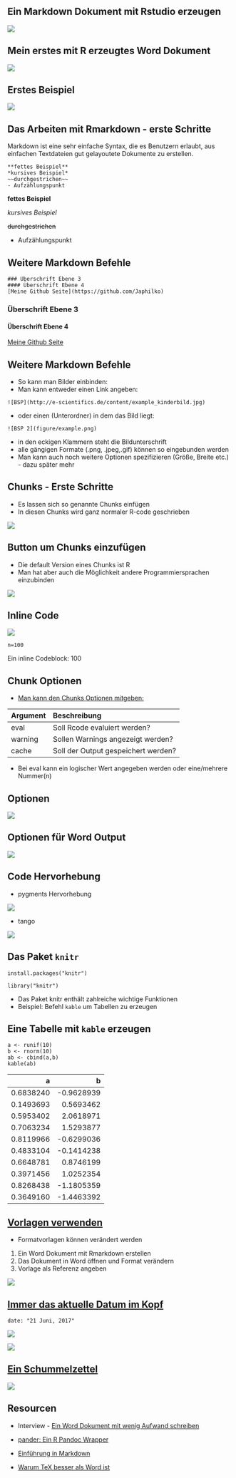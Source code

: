 Ein Markdown Dokument mit Rstudio erzeugen
------------------------------------------

![](https://raw.githubusercontent.com/Japhilko/RInterfaces/master/slides/figure/r2wordstart.PNG)

Mein erstes mit R erzeugtes Word Dokument
-----------------------------------------

![](https://raw.githubusercontent.com/Japhilko/RInterfaces/master/slides/figure/meinWord.PNG)

Erstes Beispiel
---------------

![](https://raw.githubusercontent.com/Japhilko/RInterfaces/master/slides/figure/ErstesWord.PNG)

Das Arbeiten mit Rmarkdown - erste Schritte
-------------------------------------------

Markdown ist eine sehr einfache Syntax, die es Benutzern erlaubt, aus
einfachen Textdateien gut gelayoutete Dokumente zu erstellen.

    **fettes Beispiel**
    *kursives Beispiel*
    ~~durchgestrichen~~
    - Aufzählungspunkt

**fettes Beispiel**

*kursives Beispiel*

<s>durchgestrichen</s>

-   Aufzählungspunkt

Weitere Markdown Befehle
------------------------

    ### Überschrift Ebene 3
    #### Überschrift Ebene 4
    [Meine Github Seite](https://github.com/Japhilko)

### Überschrift Ebene 3

#### Überschrift Ebene 4

[Meine Github Seite](https://github.com/Japhilko)

Weitere Markdown Befehle
------------------------

-   So kann man Bilder einbinden:
-   Man kann entweder einen Link angeben:

<!-- -->

    ![BSP](http://e-scientifics.de/content/example_kinderbild.jpg)

-   oder einen (Unterordner) in dem das Bild liegt:

<!-- -->

    ![BSP 2](figure/example.png)

-   in den eckigen Klammern steht die Bildunterschrift
-   alle gängigen Formate (.png, .jpeg,.gif) können so eingebunden
    werden
-   Man kann auch noch weitere Optionen spezifizieren (Größe,
    Breite etc.) - dazu später mehr

Chunks - Erste Schritte
-----------------------

-   Es lassen sich so genannte Chunks einfügen
-   In diesen Chunks wird ganz normaler R-code geschrieben

![](https://raw.githubusercontent.com/Japhilko/RInterfaces/master/slides/figure/NotebooksBasicEx.PNG)

Button um Chunks einzufügen
---------------------------

-   Die default Version eines Chunks ist R
-   Man hat aber auch die Möglichkeit andere Programmiersprachen
    einzubinden

![](https://raw.githubusercontent.com/Japhilko/RInterfaces/master/slides/figure/ChunkButton.PNG)

Inline Code
-----------

![](https://raw.githubusercontent.com/Japhilko/RInterfaces/master/slides/figure/RinlineEx.PNG)

    n=100

Ein inline Codeblock: 100

Chunk Optionen
--------------

-   [Man kann den Chunks Optionen
    mitgeben:](https://yihui.name/knitr/options/)

<table>
<thead>
<tr class="header">
<th align="left">Argument</th>
<th align="left">Beschreibung</th>
</tr>
</thead>
<tbody>
<tr class="odd">
<td align="left">eval</td>
<td align="left">Soll Rcode evaluiert werden?</td>
</tr>
<tr class="even">
<td align="left">warning</td>
<td align="left">Sollen Warnings angezeigt werden?</td>
</tr>
<tr class="odd">
<td align="left">cache</td>
<td align="left">Soll der Output gespeichert werden?</td>
</tr>
</tbody>
</table>

-   Bei eval kann ein logischer Wert angegeben werden oder
    eine/mehrere Nummer(n)

Optionen
--------

![](https://raw.githubusercontent.com/Japhilko/RInterfaces/master/slides/figure/RwordOptions.PNG)

Optionen für Word Output
------------------------

![](https://raw.githubusercontent.com/Japhilko/RInterfaces/master/slides/figure/WordOutputOptions.PNG)

Code Hervorhebung
-----------------

-   pygments Hervorhebung

![](https://raw.githubusercontent.com/Japhilko/RInterfaces/master/slides/figure/pygmentsSnippet.PNG)

-   tango

![](https://raw.githubusercontent.com/Japhilko/RInterfaces/master/slides/figure/tangoSnippet.PNG)

Das Paket `knitr`
-----------------

    install.packages("knitr")

    library("knitr")

-   Das Paket knitr enthält zahlreiche wichtige Funktionen
-   Beispiel: Befehl `kable` um Tabellen zu erzeugen

Eine Tabelle mit `kable` erzeugen
---------------------------------

    a <- runif(10)
    b <- rnorm(10)
    ab <- cbind(a,b)
    kable(ab)

<table>
<thead>
<tr class="header">
<th align="right">a</th>
<th align="right">b</th>
</tr>
</thead>
<tbody>
<tr class="odd">
<td align="right">0.6838240</td>
<td align="right">-0.9628939</td>
</tr>
<tr class="even">
<td align="right">0.1493693</td>
<td align="right">0.5693462</td>
</tr>
<tr class="odd">
<td align="right">0.5953402</td>
<td align="right">2.0618971</td>
</tr>
<tr class="even">
<td align="right">0.7063234</td>
<td align="right">1.5293877</td>
</tr>
<tr class="odd">
<td align="right">0.8119966</td>
<td align="right">-0.6299036</td>
</tr>
<tr class="even">
<td align="right">0.4833104</td>
<td align="right">-0.1414238</td>
</tr>
<tr class="odd">
<td align="right">0.6648781</td>
<td align="right">0.8746199</td>
</tr>
<tr class="even">
<td align="right">0.3971456</td>
<td align="right">1.0252354</td>
</tr>
<tr class="odd">
<td align="right">0.8268438</td>
<td align="right">-1.1805359</td>
</tr>
<tr class="even">
<td align="right">0.3649160</td>
<td align="right">-1.4463392</td>
</tr>
</tbody>
</table>

[Vorlagen verwenden](http://rmarkdown.rstudio.com/articles_docx.html)
---------------------------------------------------------------------

-   Formatvorlagen können verändert werden

1.  Ein Word Dokument mit Rmarkdown erstellen
2.  Das Dokument in Word öffnen und Format verändern
3.  Vorlage als Referenz angeben

![](https://raw.githubusercontent.com/Japhilko/RInterfaces/master/slides/figure/RefDoc.PNG)

[Immer das aktuelle Datum im Kopf](http://stackoverflow.com/questions/23449319/yaml-current-date-in-rmarkdown)
--------------------------------------------------------------------------------------------------------------

    date: "21 Juni, 2017"

![](https://raw.githubusercontent.com/Japhilko/RInterfaces/master/slides/figure/rmdAktuellesDatum.PNG)

![](https://raw.githubusercontent.com/Japhilko/RInterfaces/master/slides/figure/ErgebenisAktuellesDatum.PNG)

[Ein Schummelzettel](https://www.rstudio.com/wp-content/uploads/2015/06/rmarkdown-german.pdf)
---------------------------------------------------------------------------------------------

![](https://raw.githubusercontent.com/Japhilko/RInterfaces/master/slides/figure/RmarkdownSchummelzettel.PNG)

Resourcen
---------

-   Interview - [Ein Word Dokument mit wenig Aufwand
    schreiben](https://www.r-statistics.com/2013/03/write-ms-word-document-using-r-with-as-little-overhead-as-possible/)

-   [pander: Ein R Pandoc Wrapper](http://rapporter.github.io/pander/)

-   [Einführung in
    Markdown](https://github.com/ctreffe/r-space/wiki/R-Markdown-Intro)

-   [Warum TeX besser als Word
    ist](http://factorgrad.blogspot.de/2010/07/why-latex-is-superior-to-ms-word.html)
